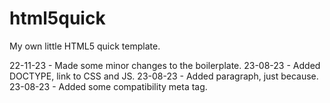# html5quick
 My own little HTML5 quick template.

22-11-23 - Made some minor changes to the boilerplate.
23-08-23 - Added DOCTYPE, link to CSS and JS.
23-08-23 - Added paragraph, just because.
23-08-23 - Added some compatibility meta tag. 
